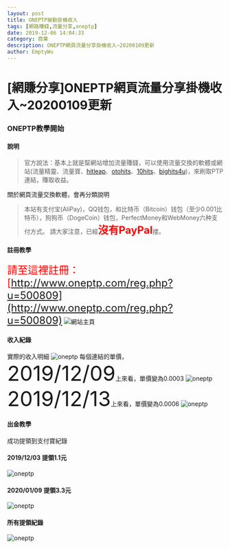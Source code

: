 ```yaml
---
layout: post
title: ONEPTP被動掛機收入
tags: [網路賺錢,流量分享,oneptp]
date: 2019-12-06 14:04:33
category: 商業
description: ONEPTP網頁流量分享掛機收入~20200109更新
author: EmptyWu
---
```


[網賺分享]ONEPTP網頁流量分享掛機收入~20200109更新
===

### ONEPTP教學開始

#### 說明

>官方說法：基本上就是幫網站增加流量賺錢，可以使用流量交換的軟體或網站(流量精靈、流量寶、[hitleap](https://hitleap.com/by/EmptyWu "hitleap")、[otohits](https://www.otohits.net/?ref=228704 "otohits")、[10hits](https://www.10khits.com/?ref=539606 "10khits")、[bighits4u](https://bighits4u.com/by/EmptyWu "bighits4u"))，來刷取PTP連結，賺取收益。

關於網頁流量交換軟體，會再分類說明

>本站有支付宝(AliPay)，QQ钱包，和比特币（Bitcoin）钱包（至少0.001比特币），狗狗币（DogeCoin）钱包，PerfectMoney和WebMoney六种支付方式。
請大家注意，已經<font color=red size=5><b>沒有PayPal</b></font>搂。

#### 註冊教學

<font color="red" size=5>請至這裡註冊：[http://www.oneptp.com/reg.php?u=500809](http://www.oneptp.com/reg.php?u=500809)</font>
![網站主頁](https://i.imgur.com/QbgKZQD.png "oneptp登入頁面")

<!--more-->

#### 收入紀錄

實際的收入明細
![oneptp](https://i.imgur.com/938RyTQ.png "oneptp")
每個連結的單價，<font size=12>2019/12/09</font>上來看，單價變為0.0003
![oneptp](https://i.imgur.com/jtioyJt.png "oneptp")
<font size=12>2019/12/13</font>上來看，單價變為0.0006
![oneptp](https://i.imgur.com/4UvurRQ.png "oneptp")

#### 出金教學

成功提領到支付寶紀錄

#### 2019/12/03 提領1.1元

![oneptp](https://i.imgur.com/B7vgfXH.png "oneptp")

#### 2020/01/09 提領3.3元

![oneptp](https://i.imgur.com/LapGQ9X.png "iearnmoney.ga")

#### 所有提領紀錄

![oneptp](https://i.imgur.com/PjLOAaL.png "iearnmoney.ga")
